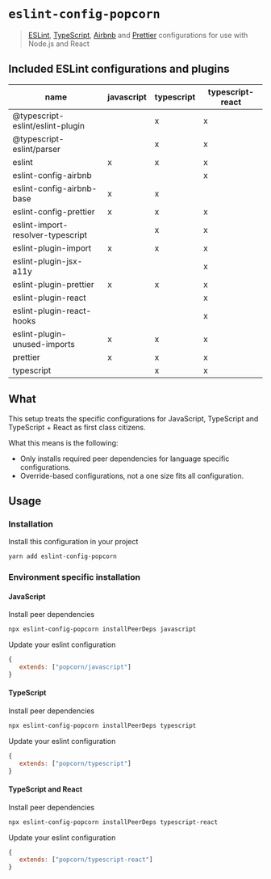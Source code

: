 # `eslint-config-popcorn`

> [ESLint](https://eslint.org/), [TypeScript](https://github.com/typescript-eslint/typescript-eslint), [Airbnb](https://github.com/airbnb/javascript/tree/master/packages/eslint-config-airbnb) and [Prettier](https://prettier.io/) configurations for use with Node.js and React

## Included ESLint configurations and plugins

 | name                              | javascript | typescript | typescript-react |
 | --------------------------------- | ---------- | ---------- | ---------------- |
 | @typescript-eslint/eslint-plugin  |            |  x         |  x               |
 | @typescript-eslint/parser         |            |  x         |  x               |
 | eslint                            |  x         |  x         |  x               |
 | eslint-config-airbnb              |            |            |  x               |
 | eslint-config-airbnb-base         |  x         |  x         |                  |
 | eslint-config-prettier            |  x         |  x         |  x               |
 | eslint-import-resolver-typescript |            |  x         |  x               |
 | eslint-plugin-import              |  x         |  x         |  x               |
 | eslint-plugin-jsx-a11y            |            |            |  x               |
 | eslint-plugin-prettier            |  x         |  x         |  x               |
 | eslint-plugin-react               |            |            |  x               |
 | eslint-plugin-react-hooks         |            |            |  x               |
 | eslint-plugin-unused-imports      |  x         |  x         |  x               |
 | prettier                          |  x         |  x         |  x               |
 | typescript                        |            |  x         |  x               |

## What

This setup treats the specific configurations for JavaScript, TypeScript and TypeScript + React as first class citizens.

What this means is the following:

- Only installs required peer dependencies for language specific configurations.
- Override-based configurations, not a one size fits all configuration.

## Usage

### Installation

Install this configuration in your project

```sh
yarn add eslint-config-popcorn
```

### Environment specific installation

#### JavaScript

Install peer dependencies

```sh
npx eslint-config-popcorn installPeerDeps javascript
```

Update your eslint configuration

```js
{
   extends: ["popcorn/javascript"]
}
```

#### TypeScript

Install peer dependencies

```sh
npx eslint-config-popcorn installPeerDeps typescript
```

Update your eslint configuration

```js
{
   extends: ["popcorn/typescript"]
}
```

#### TypeScript and React

Install peer dependencies

```sh
npx eslint-config-popcorn installPeerDeps typescript-react
```

Update your eslint configuration

```js
{
   extends: ["popcorn/typescript-react"]
}
```
